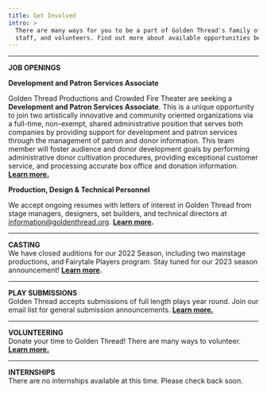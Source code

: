 ```yaml
---
title: Get Involved
intro: >
  There are many ways for you to be a part of Golden Thread's family of artists,
  staff, and volunteers. Find out more about available opportunities below.
---
```

- - -

**JOB OPENINGS**

**D﻿evelopment and Patron Services Associate**

Golden Thread Productions and Crowded Fire Theater are seeking a **Development and Patron Services Associate**. T﻿his is a unique opportunity to join two artistically innovative and community oriented organizations via a full-time, non-exempt, shared administrative position that serves both companies by providing support for development and patron services through the management of patron and donor information. This team member will foster audience and donor development goals by performing administrative donor cultivation procedures, providing exceptional customer service, and processing accurate box office and donation information. **[Learn more.](https://goldenthread.org/get-involved/)**

**Production, Design & Technical Personnel**

We accept ongoing resumes with letters of interest in Golden Thread from stage managers, designers, set builders, and technical directors at [information@goldenthread.org]((mailto:information@goldenthread.org)). **[Learn more](/get-involved/jobs/).**

- - -

**CASTING**\
We have closed auditions for our 2022 Season, including two mainstage productions, and Fairytale Players program. Stay tuned for our 2023 season announcement! **[Learn more](/get-involved/casting/).**

- - -

**PLAY SUBMISSIONS**\
Golden Thread accepts submissions of full length plays year round. Join our email list for general submission announcements. **[Learn more.](/get-involved/submissions/)**

- - -

**VOLUNTEERING**\
Donate your time to Golden Thread! There are many ways to volunteer. **[Learn more.](/get-involved/volunteer/)**

- - -

**INTERNSHIPS**\
There are no internships available at this time. Please check back soon.